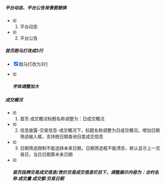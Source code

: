 ##### 平台动态、平台公告背景图替换

- [x] 1. 平台动态

- [x] 2. 平台公告

##### 首页跑马灯改成3行

- [x] 跑马灯改为3行

- [x] ##### 字体调整加大

##### 成交概况

- [x] 1. 首页 成交概况标题名称调整为：日成交概况
- [x] 2. 信息披露-交易信息-成交概况下，标题名称调整为日成交概况，增加日期筛选输入框，支持按日期查询日度成交信息
- [x] 3. 日期筛选限制不能选择未来日期，日期筛选框不能清空，默认显示上一交易日，当日日期算未来日期

- [x] ##### 首页挂牌交易成交信息/竞价交易成交信息栏目下，调整展示内容为：合约名称 成交量 成交额 交易日期

